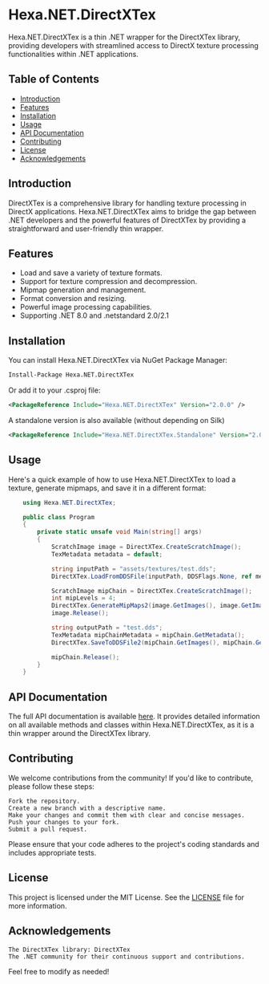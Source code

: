 # Hexa.NET.DirectXTex

Hexa.NET.DirectXTex is a thin .NET wrapper for the DirectXTex library, providing developers with streamlined access to DirectX texture processing functionalities within .NET applications.

## Table of Contents
- [Introduction](#introduction)
- [Features](#features)
- [Installation](#installation)
- [Usage](#usage)
- [API Documentation](#api-documentation)
- [Contributing](#contributing)
- [License](#license)
- [Acknowledgements](#acknowledgements)

## Introduction

DirectXTex is a comprehensive library for handling texture processing in DirectX applications. Hexa.NET.DirectXTex aims to bridge the gap between .NET developers and the powerful features of DirectXTex by providing a straightforward and user-friendly thin wrapper.

## Features

- Load and save a variety of texture formats.
- Support for texture compression and decompression.
- Mipmap generation and management.
- Format conversion and resizing.
- Powerful image processing capabilities.
- Supporting .NET 8.0 and .netstandard 2.0/2.1

## Installation

You can install Hexa.NET.DirectXTex via NuGet Package Manager:

```sh
Install-Package Hexa.NET.DirectXTex
```
Or add it to your .csproj file:
```xml
<PackageReference Include="Hexa.NET.DirectXTex" Version="2.0.0" />
```
A standalone version is also available (without depending on Silk)
```xml
<PackageReference Include="Hexa.NET.DirectXTex.Standalone" Version="2.0.0" />
```

## Usage

Here's a quick example of how to use Hexa.NET.DirectXTex to load a texture, generate mipmaps, and save it in a different format:
```cs
    using Hexa.NET.DirectXTex;

    public class Program
    {
        private static unsafe void Main(string[] args)
        {
            ScratchImage image = DirectXTex.CreateScratchImage();
            TexMetadata metadata = default;

            string inputPath = "assets/textures/test.dds";
            DirectXTex.LoadFromDDSFile(inputPath, DDSFlags.None, ref metadata, image);

            ScratchImage mipChain = DirectXTex.CreateScratchImage();
            int mipLevels = 4;
            DirectXTex.GenerateMipMaps2(image.GetImages(), image.GetImageCount(), ref metadata, TexFilterFlags.Default, (ulong)mipLevels, ref mipChain);
            image.Release();

            string outputPath = "test.dds";
            TexMetadata mipChainMetadata = mipChain.GetMetadata();
            DirectXTex.SaveToDDSFile2(mipChain.GetImages(), mipChain.GetImageCount(), ref mipChainMetadata, DDSFlags.None, outputPath);

            mipChain.Release();
        }
    }
```

## API Documentation

The full API documentation is available [here](https://github.com/microsoft/DirectXTex/wiki/DirectXTex). It provides detailed information on all available methods and classes within Hexa.NET.DirectXTex, as it is a thin wrapper around the DirectXTex library.

## Contributing

We welcome contributions from the community! If you'd like to contribute, please follow these steps:

    Fork the repository.
    Create a new branch with a descriptive name.
    Make your changes and commit them with clear and concise messages.
    Push your changes to your fork.
    Submit a pull request.

Please ensure that your code adheres to the project's coding standards and includes appropriate tests.
## License

This project is licensed under the MIT License. See the [LICENSE](https://github.com/HexaEngine/Hexa.NET.DirectXTex/blob/master/LICENSE.txt) file for more information.

## Acknowledgements

    The DirectXTex library: DirectXTex
    The .NET community for their continuous support and contributions.
    
Feel free to modify as needed!
